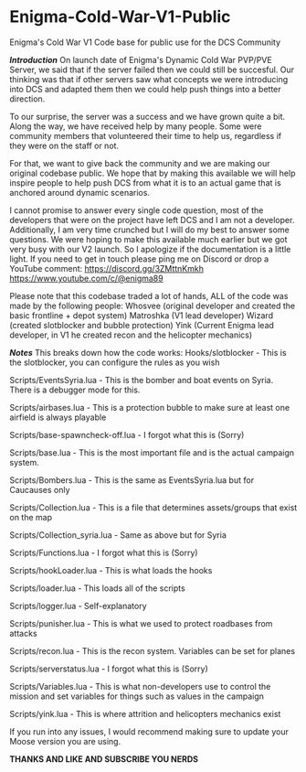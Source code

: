 # Enigma-Cold-War-V1-Public
Enigma's Cold War V1 Code base for public use for the DCS Community


***Introduction***
On launch date of Enigma's Dynamic Cold War PVP/PVE Server, we said that if the server failed then we could still be succesful.
Our thinking was that if other servers saw what concepts we were introducing into DCS and adapted them then we could help push
things into a better direction.


To our surprise, the server was a success and we have grown quite a bit. Along the way, we have received help by many people.
Some were community members that volunteered their time to help us, regardless if they were on the staff or not.


For that, we want to give back the community and we are making our original codebase public. We hope that by making this available
we will help inspire people to help push DCS from what it is to an actual game that is anchored around dynamic scenarios.


I cannot promise to answer every single code question, most of the developers that were on the project have left DCS and I am not a
developer. Additionally, I am very time crunched but I will do my best to answer some questions. We were hoping to make this available 
much earlier but we got very busy with our V2 launch. So I apologize if the documentation is a little light. 
If you need to get in touch please ping me on Discord or drop a YouTube comment:
https://discord.gg/3ZMttnKmkh
https://www.youtube.com/c/@enigma89

Please note that this codebase traded a lot of hands, ALL of the code was made by the following people:
Whosvee (original developer and created the basic frontline + depot system)
Matroshka (V1 lead developer)
Wizard (created slotblocker and bubble protection)
Yink (Current Enigma lead developer, in V1 he created recon and the helicopter mechanics)

***Notes***
This breaks down how the code works:
Hooks/slotblocker - This is the slotblocker, you can configure the rules as you wish

Scripts/EventsSyria.lua - This is the bomber and boat events on Syria. There is a debugger mode for this.

Scripts/airbases.lua - This is a protection bubble to make sure at least one airfield is always playable

Scripts/base-spawncheck-off.lua - I forgot what this is (Sorry)

Scripts/base.lua - This is the most important file and is the actual campaign system.

Scripts/Bombers.lua - This is the same as EventsSyria.lua but for Caucauses only

Scripts/Collection.lua - This is a file that determines assets/groups that exist on the map

Scripts/Collection_syria.lua - Same as above but for Syria

Scripts/Functions.lua - I forgot what this is (Sorry)

Scripts/hookLoader.lua - This is what loads the hooks

Scripts/loader.lua - This loads all of the scripts

Scripts/logger.lua - Self-explanatory

Scripts/punisher.lua - This is what we used to protect roadbases from attacks

Scripts/recon.lua - This is the recon system. Variables can be set for planes

Scripts/serverstatus.lua - I forgot what this is (Sorry)

Scripts/Variables.lua - This is what non-developers use to control the mission and set variables for things such as values in the campaign

Scripts/yink.lua - This is where attrition and helicopters mechanics exist


If you run into any issues, I would recommend making sure to update your Moose version you are using. 


**THANKS AND LIKE AND SUBSCRIBE YOU NERDS**
